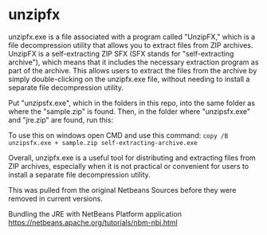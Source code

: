 # unzipfx

unzipfx.exe is a file associated with a program called "UnzipFX," which is a file decompression utility that allows you to extract files from ZIP archives. UnzipFX is a self-extracting ZIP SFX (SFX stands for "self-extracting archive"), which means that it includes the necessary extraction program as part of the archive. This allows users to extract the files from the archive by simply double-clicking on the unzipfx.exe file, without needing to install a separate file decompression utility.


Put "unzipsfx.exe", which in the folders in this repo, into the same folder as where the "sample.zip" is found. Then, in the folder where "unzipsfx.exe" and "jre.zip" are found, run this:


To use this on windows open CMD and use this command:
`copy /B unzipsfx.exe + sample.zip self-extracting-archive.exe`

Overall, unzipfx.exe is a useful tool for distributing and extracting files from ZIP archives, especially when it is not practical or convenient for users to install a separate file decompression utility.

This was pulled from the original Netbeans Sources before they were removed in current versions.

Bundling the JRE with NetBeans Platform application https://netbeans.apache.org/tutorials/nbm-nbi.html
